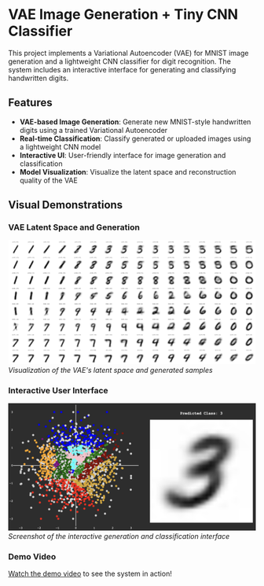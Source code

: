 # VAE Image Generation + Tiny CNN Classifier

This project implements a Variational Autoencoder (VAE) for MNIST image generation and a lightweight CNN classifier for digit recognition. The system includes an interactive interface for generating and classifying handwritten digits.

## Features

- **VAE-based Image Generation**: Generate new MNIST-style handwritten digits using a trained Variational Autoencoder
- **Real-time Classification**: Classify generated or uploaded images using a lightweight CNN model
- **Interactive UI**: User-friendly interface for image generation and classification
- **Model Visualization**: Visualize the latent space and reconstruction quality of the VAE

## Visual Demonstrations

### VAE Latent Space and Generation
![VAE Latent Space and Generation](VAE.png)
*Visualization of the VAE's latent space and generated samples*

### Interactive User Interface
![Interactive UI](UI.png)
*Screenshot of the interactive generation and classification interface*

### Demo Video
[Watch the demo video](vid.mp4) to see the system in action!
